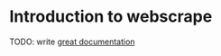 # Introduction to webscrape

TODO: write [great documentation](http://jacobian.org/writing/what-to-write/)
